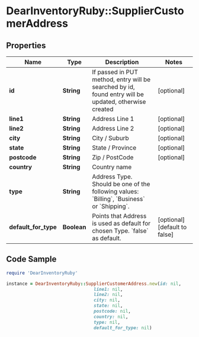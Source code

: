 # DearInventoryRuby::SupplierCustomerAddress

## Properties

Name | Type | Description | Notes
------------ | ------------- | ------------- | -------------
**id** | **String** | If passed in PUT method, entry will be searched by id, found entry will be updated, otherwise created | [optional]
**line1** | **String** | Address Line 1 | [optional]
**line2** | **String** | Address Line 2 | [optional]
**city** | **String** | City / Suburb | [optional]
**state** | **String** | State / Province | [optional]
**postcode** | **String** | Zip / PostCode | [optional]
**country** | **String** | Country name |
**type** | **String** | Address Type. Should be one of the following values: &#x60;Billing&#x60;, &#x60;Business&#x60; or &#x60;Shipping&#x60;. |
**default_for_type** | **Boolean** | Points that Address is used as default for chosen Type. &#x60;false&#x60; as default. | [optional] [default to false]

## Code Sample

```ruby
require 'DearInventoryRuby'

instance = DearInventoryRuby::SupplierCustomerAddress.new(id: nil,
                                 line1: nil,
                                 line2: nil,
                                 city: nil,
                                 state: nil,
                                 postcode: nil,
                                 country: nil,
                                 type: nil,
                                 default_for_type: nil)
```


